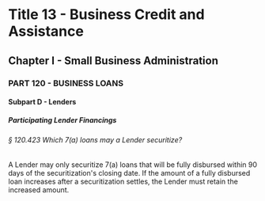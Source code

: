 
# Title 13 - Business Credit and Assistance
## Chapter I - Small Business Administration
### PART 120 - BUSINESS LOANS
#### Subpart D - Lenders
##### Participating Lender Financings
###### § 120.423 Which 7(a) loans may a Lender securitize?

A Lender may only securitize 7(a) loans that will be fully disbursed within 90 days of the securitization's closing date. If the amount of a fully disbursed loan increases after a securitization settles, the Lender must retain the increased amount.
